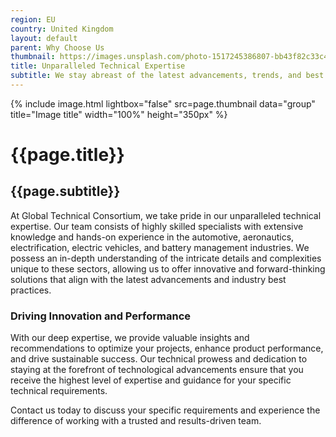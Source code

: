 ```yaml
---
region: EU
country: United Kingdom
layout: default
parent: Why Choose Us
thumbnail: https://images.unsplash.com/photo-1517245386807-bb43f82c33c4?ixlib=rb-4.0.3&ixid=M3wxMjA3fDB8MHxwaG90by1wYWdlfHx8fGVufDB8fHx8fA%3D%3D&auto=format&fit=crop&w=2070&q=80
title: Unparalleled Technical Expertise
subtitle: We stay abreast of the latest advancements, trends, and best practices in these industries, ensuring that we provide cutting-edge solutions tailored to your specific needs.
---
```


{% include image.html lightbox="false" src=page.thumbnail data="group" title="Image title" width="100%" height="350px" %}

# {{page.title}}

## {{page.subtitle}}

At Global Technical Consortium, we take pride in our unparalleled technical expertise. Our team consists of highly skilled specialists with extensive knowledge and hands-on experience in the automotive, aeronautics, electrification, electric vehicles, and battery management industries. We possess an in-depth understanding of the intricate details and complexities unique to these sectors, allowing us to offer innovative and forward-thinking solutions that align with the latest advancements and industry best practices.

### Driving Innovation and Performance

With our deep expertise, we provide valuable insights and recommendations to optimize your projects, enhance product performance, and drive sustainable success. Our technical prowess and dedication to staying at the forefront of technological advancements ensure that you receive the highest level of expertise and guidance for your specific technical requirements.

Contact us today to discuss your specific requirements and experience the difference of working with a trusted and results-driven team.
